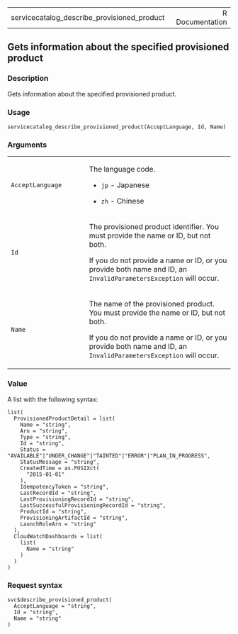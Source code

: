 <table style="width: 100%;">
<tbody>
<tr class="odd">
<td>servicecatalog_describe_provisioned_product</td>
<td style="text-align: right;">R Documentation</td>
</tr>
</tbody>
</table>

## Gets information about the specified provisioned product

### Description

Gets information about the specified provisioned product.

### Usage

    servicecatalog_describe_provisioned_product(AcceptLanguage, Id, Name)

### Arguments

<table>
<colgroup>
<col style="width: 35%" />
<col style="width: 65%" />
</colgroup>
<tbody>
<tr class="odd">
<td><code
id="servicecatalog_describe_provisioned_product_:_AcceptLanguage">AcceptLanguage</code></td>
<td><p>The language code.</p>
<ul>
<li><p><code>jp</code> - Japanese</p></li>
<li><p><code>zh</code> - Chinese</p></li>
</ul></td>
</tr>
<tr class="even">
<td><code
id="servicecatalog_describe_provisioned_product_:_Id">Id</code></td>
<td><p>The provisioned product identifier. You must provide the name or
ID, but not both.</p>
<p>If you do not provide a name or ID, or you provide both name and ID,
an <code>InvalidParametersException</code> will occur.</p></td>
</tr>
<tr class="odd">
<td><code
id="servicecatalog_describe_provisioned_product_:_Name">Name</code></td>
<td><p>The name of the provisioned product. You must provide the name or
ID, but not both.</p>
<p>If you do not provide a name or ID, or you provide both name and ID,
an <code>InvalidParametersException</code> will occur.</p></td>
</tr>
</tbody>
</table>

### Value

A list with the following syntax:

    list(
      ProvisionedProductDetail = list(
        Name = "string",
        Arn = "string",
        Type = "string",
        Id = "string",
        Status = "AVAILABLE"|"UNDER_CHANGE"|"TAINTED"|"ERROR"|"PLAN_IN_PROGRESS",
        StatusMessage = "string",
        CreatedTime = as.POSIXct(
          "2015-01-01"
        ),
        IdempotencyToken = "string",
        LastRecordId = "string",
        LastProvisioningRecordId = "string",
        LastSuccessfulProvisioningRecordId = "string",
        ProductId = "string",
        ProvisioningArtifactId = "string",
        LaunchRoleArn = "string"
      ),
      CloudWatchDashboards = list(
        list(
          Name = "string"
        )
      )
    )

### Request syntax

    svc$describe_provisioned_product(
      AcceptLanguage = "string",
      Id = "string",
      Name = "string"
    )
